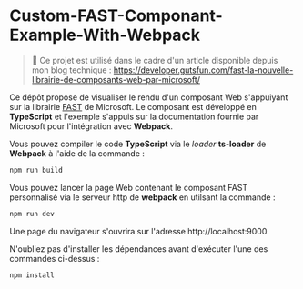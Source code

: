 # Custom-FAST-Componant-Example-With-Webpack

> 📃 Ce projet est utilisé dans le cadre d'un article disponible depuis mon blog technique :
https://developer.gutsfun.com/fast-la-nouvelle-librairie-de-composants-web-par-microsoft/

Ce dépôt propose de visualiser le rendu d'un composant Web s'appuiyant sur la librairie [FAST](https://www.fast.design/) de Microsoft. Le composant est développé en **TypeScript** et l'exemple s'appuis sur la documentation fournie par Microsoft pour l'intégration avec **Webpack**.

Vous pouvez compiler le code **TypeScript** via le *loader* **ts-loader** de **Webpack** à l'aide de la commande :
```bash
npm run build
```

Vous pouvez lancer la page Web contenant le composant FAST personnalisé via le serveur http de **webpack** en utilsant la commande :
```bash
npm run dev
```
Une page du navigateur s'ouvrira sur l'adresse http://localhost:9000.

N'oubliez pas d'installer les dépendances avant d'exécuter l'une des commandes ci-dessus :
```bash
npm install
```
